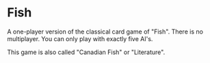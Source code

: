 # Fish
A one-player version of the classical card game of "Fish".
There is no multiplayer.
You can only play with exactly five AI's.

This game is also called "Canadian Fish" or "Literature".
